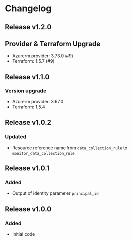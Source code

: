 # Changelog

## Release v1.2.0

## Provider & Terraform Upgrade
- Azurerm provider: 3.73.0 (#9)
- Terraform: 1.5.7 (#9)

   
## Release v1.1.0

### Version upgrade
-	Azurerm provider: 3.67.0
-	Terraform: 1.5.4
   
## Release v1.0.2

### Updated
- Resource reference name from `data_collection_rule` to `monitor_data_collection_rule`
   
## Release v1.0.1

### Added
- Output of identity parameter `principal_id` 
   
## Release v1.0.0

### Added

- Initial code
   